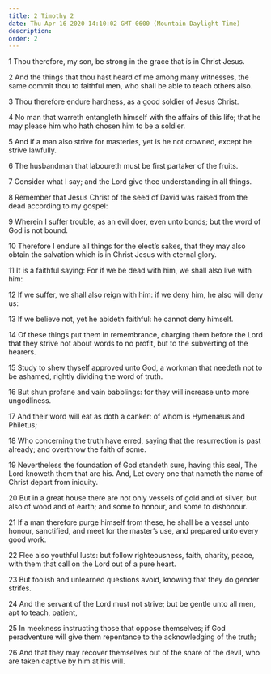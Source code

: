 ```yaml
---
title: 2 Timothy 2
date: Thu Apr 16 2020 14:10:02 GMT-0600 (Mountain Daylight Time)
description: 
order: 2
---
```


<p>1 Thou therefore, my son, be strong in the grace that is in Christ Jesus.</p>
<p>
  2 And the things that thou hast heard of me among many witnesses, the same
  commit thou to faithful men, who shall be able to teach others also.
</p>
<p>3 Thou therefore endure hardness, as a good soldier of Jesus Christ.</p>
<p>
  4 No man that warreth entangleth himself with the affairs of this life; that
  he may please him who hath chosen him to be a soldier.
</p>
<p>
  5 And if a man also strive for masteries, yet is he not crowned, except he
  strive lawfully.
</p>
<p>6 The husbandman that laboureth must be first partaker of the fruits.</p>
<p>
  7 Consider what I say; and the Lord give thee understanding in all things.
</p>
<p>
  8 Remember that Jesus Christ of the seed of David was raised from the dead
  according to my gospel:
</p>
<p>
  9 Wherein I suffer trouble, as an evil doer, even unto bonds; but the word of
  God is not bound.
</p>
<p>
  10 Therefore I endure all things for the elect&#x2019;s sakes, that they may
  also obtain the salvation which is in Christ Jesus with eternal glory.
</p>
<p>
  11 It is a faithful saying: For if we be dead with him, we shall also live
  with him:
</p>
<p>
  12 If we suffer, we shall also reign with him: if we deny him, he also will
  deny us:
</p>
<p>13 If we believe not, yet he abideth faithful: he cannot deny himself.</p>
<p>
  14 Of these things put them in remembrance, charging them before the Lord that
  they strive not about words to no profit, but to the subverting of the
  hearers.
</p>
<p>
  15 Study to shew thyself approved unto God, a workman that needeth not to be
  ashamed, rightly dividing the word of truth.
</p>
<p>
  16 But shun profane and vain babblings: for they will increase unto more
  ungodliness.
</p>
<p>
  17 And their word will eat as doth a canker: of whom is Hymen&#xE6;us and
  Philetus;
</p>
<p>
  18 Who concerning the truth have erred, saying that the resurrection is past
  already; and overthrow the faith of some.
</p>
<p>
  19 Nevertheless the foundation of God standeth sure, having this seal, The
  Lord knoweth them that are his. And, Let every one that nameth the name of
  Christ depart from iniquity.
</p>
<p>
  20 But in a great house there are not only vessels of gold and of silver, but
  also of wood and of earth; and some to honour, and some to dishonour.
</p>
<p>
  21 If a man therefore purge himself from these, he shall be a vessel unto
  honour, sanctified, and meet for the master&#x2019;s use, and prepared unto
  every good work.
</p>
<p>
  22 Flee also youthful lusts: but follow righteousness, faith, charity, peace,
  with them that call on the Lord out of a pure heart.
</p>
<p>
  23 But foolish and unlearned questions avoid, knowing that they do gender
  strifes.
</p>
<p>
  24 And the servant of the Lord must not strive; but be gentle unto all men,
  apt to teach, patient,
</p>
<p>
  25 In meekness instructing those that oppose themselves; if God peradventure
  will give them repentance to the acknowledging of the truth;
</p>
<p>
  26 And that they may recover themselves out of the snare of the devil, who are
  taken captive by him at his will.
</p>
